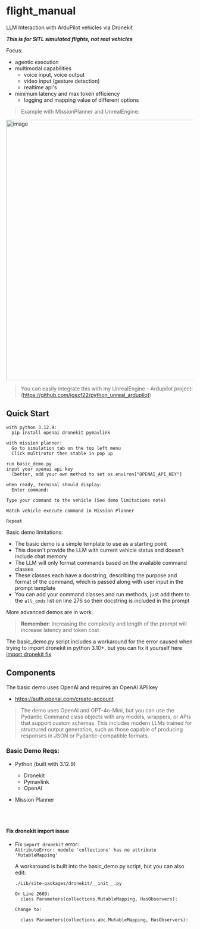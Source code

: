 # flight_manual
LLM Interaction with ArduPilot vehicles via Dronekit

***This is for SITL simulated flights, not real vehicles***

Focus:
  - agentic execution
  - multimodal capabilities
     - voice input, voice output
     - video input (gesture detection)
     - realtime api's
  - minimum latency and max token efficiency
     - logging and mapping value of different options

> Example with MissionPlanner and UnrealEngine:
<img width="602" height="700" alt="image" src="https://github.com/user-attachments/assets/f1e16c9d-de2f-4279-9daf-a81e3e582dd4" />




> You can easily integrate this with my UnrealEngine - Ardupilot project:<br>
> (https://github.com/igsxf22/python_unreal_ardupilot)

## Quick Start
```
with python 3.12.9:
  pip install openai dronekit pymavlink

with mission planner:
  Go to simulation tab on the top left menu
  Click multirotor then stable in pop up

run basic_demo.py
input your openai api key
  (better, add your own method to set os.environ["OPENAI_API_KEY"]

when ready, terminal should display:
  Enter command:

Type your command to the vehicle (See demo limitations note)

Watch vehicle execute command in Mission Planner

Repeat
```

Basic demo limitations:
 - The basic demo is a simple template to use as a starting point
 - This doesn't provide the LLM with current vehicle status and doesn't include chat memory
 - The LLM will only format commands based on the available command classes
 - These classes each have a docstring, describing the purpose and format of the command, which is passed along with user input in the prompt template
 - You can add your command classes and run methods, just add them to the `all_cmds` list on line 276 so their docstring is included in the prompt

More advanced demos are in work.

> **Remember**: Increasing the complexity and length of the prompt will increase latency and token cost

The basic_demo.py script includes a workaround for the error caused when trying to import dronekit in python 3.10+, but you can fix it yourself here [import dronekit fix](#fix-dronekit-import-issue)

## Components

The basic demo uses OpenAI and requires an OpenAI API key
- https://auth.openai.com/create-account

> The demo uses OpenAI and GPT-4o-Mini, but you can use
the Pydantic Command class objects with any models, wrappers,
or APIs that support custom schemas. This includes modern LLMs
trained for structured output generation, such as those capable of
producing responses in JSON or Pydantic-compatible formats.

### Basic Demo Reqs:
* Python (built with 3.12.9)
  * Dronekit
  * Pymavlink
  * OpenAI

* Mission Planner

<br><br>
#### Fix dronekit import issue
* Fix `import dronekit` error: <br>
  `AttributeError: module 'collections' has no attribute 'MutableMapping'`

  A workaround is built into the basic_demo.py script, but you can also edit:

  `./Lib/site-packages/dronekit/__init__.py`<br>

  ```
  On Line 2689: 
    class Parameters(collections.MutableMapping, HasObservers):

  Change to:

    class Parameters(collections.abc.MutableMapping, HasObservers):
  ```

